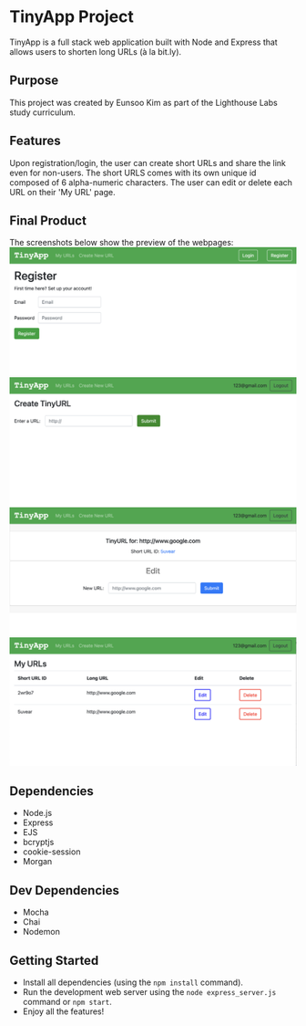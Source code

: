 # TinyApp Project

TinyApp is a full stack web application built with Node and Express that allows users to shorten long URLs (à la bit.ly).

## Purpose
This project was created by Eunsoo Kim as part of the Lighthouse Labs study curriculum.

## Features
Upon registration/login, the user can create short URLs and share the link even for non-users. The short URLS comes with its own unique id composed of 6 alpha-numeric characters. The user can edit or delete each URL on their 'My URL' page.

## Final Product

The screenshots below show the preview of the webpages:
!["Register Page"](/screenshots/register.png)
!["Create New URL"](/screenshots/newURL.png)
!["Edit Page"](/screenshots/editURL.png)
!["Dashboard"](/screenshots/dashboard.png)


## Dependencies

- Node.js
- Express
- EJS
- bcryptjs
- cookie-session
- Morgan

## Dev Dependencies
- Mocha
- Chai
- Nodemon

## Getting Started

- Install all dependencies (using the `npm install` command).
- Run the development web server using the `node express_server.js` command or `npm start`. 
- Enjoy all the features!